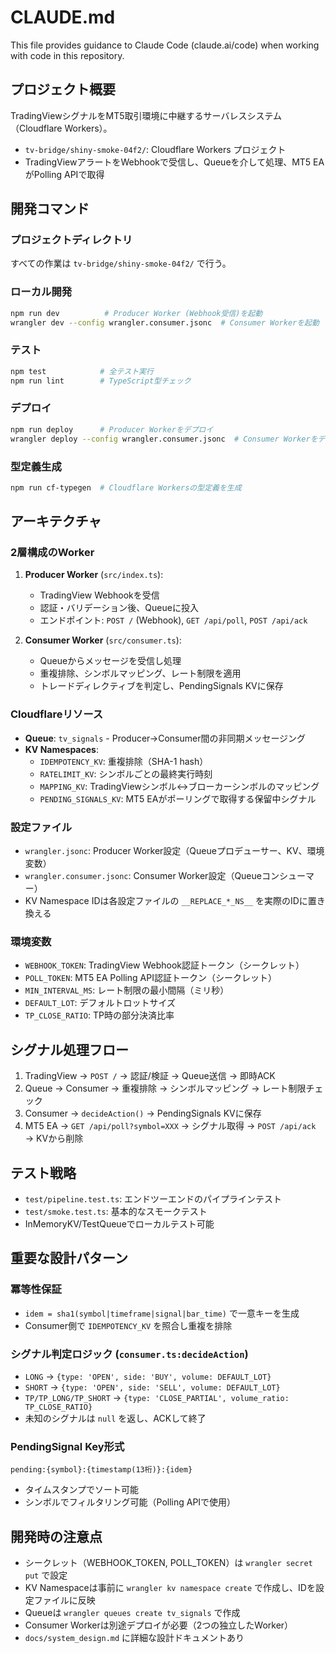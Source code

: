 # CLAUDE.md

This file provides guidance to Claude Code (claude.ai/code) when working with code in this repository.

## プロジェクト概要

TradingViewシグナルをMT5取引環境に中継するサーバレスシステム（Cloudflare Workers）。
- `tv-bridge/shiny-smoke-04f2/`: Cloudflare Workers プロジェクト
- TradingViewアラートをWebhookで受信し、Queueを介して処理、MT5 EAがPolling APIで取得

## 開発コマンド

### プロジェクトディレクトリ
すべての作業は `tv-bridge/shiny-smoke-04f2/` で行う。

### ローカル開発
```bash
npm run dev          # Producer Worker (Webhook受信)を起動
wrangler dev --config wrangler.consumer.jsonc  # Consumer Workerを起動
```

### テスト
```bash
npm test            # 全テスト実行
npm run lint        # TypeScript型チェック
```

### デプロイ
```bash
npm run deploy      # Producer Workerをデプロイ
wrangler deploy --config wrangler.consumer.jsonc  # Consumer Workerをデプロイ
```

### 型定義生成
```bash
npm run cf-typegen  # Cloudflare Workersの型定義を生成
```

## アーキテクチャ

### 2層構成のWorker
1. **Producer Worker** (`src/index.ts`):
   - TradingView Webhookを受信
   - 認証・バリデーション後、Queueに投入
   - エンドポイント: `POST /` (Webhook), `GET /api/poll`, `POST /api/ack`

2. **Consumer Worker** (`src/consumer.ts`):
   - Queueからメッセージを受信し処理
   - 重複排除、シンボルマッピング、レート制限を適用
   - トレードディレクティブを判定し、PendingSignals KVに保存

### Cloudflareリソース
- **Queue**: `tv_signals` - Producer→Consumer間の非同期メッセージング
- **KV Namespaces**:
  - `IDEMPOTENCY_KV`: 重複排除（SHA-1 hash）
  - `RATELIMIT_KV`: シンボルごとの最終実行時刻
  - `MAPPING_KV`: TradingViewシンボル↔ブローカーシンボルのマッピング
  - `PENDING_SIGNALS_KV`: MT5 EAがポーリングで取得する保留中シグナル

### 設定ファイル
- `wrangler.jsonc`: Producer Worker設定（Queueプロデューサー、KV、環境変数）
- `wrangler.consumer.jsonc`: Consumer Worker設定（Queueコンシューマー）
- KV Namespace IDは各設定ファイルの `__REPLACE_*_NS__` を実際のIDに置き換える

### 環境変数
- `WEBHOOK_TOKEN`: TradingView Webhook認証トークン（シークレット）
- `POLL_TOKEN`: MT5 EA Polling API認証トークン（シークレット）
- `MIN_INTERVAL_MS`: レート制限の最小間隔（ミリ秒）
- `DEFAULT_LOT`: デフォルトロットサイズ
- `TP_CLOSE_RATIO`: TP時の部分決済比率

## シグナル処理フロー

1. TradingView → `POST /` → 認証/検証 → Queue送信 → 即時ACK
2. Queue → Consumer → 重複排除 → シンボルマッピング → レート制限チェック
3. Consumer → `decideAction()` → PendingSignals KVに保存
4. MT5 EA → `GET /api/poll?symbol=XXX` → シグナル取得 → `POST /api/ack` → KVから削除

## テスト戦略

- `test/pipeline.test.ts`: エンドツーエンドのパイプラインテスト
- `test/smoke.test.ts`: 基本的なスモークテスト
- InMemoryKV/TestQueueでローカルテスト可能

## 重要な設計パターン

### 冪等性保証
- `idem = sha1(symbol|timeframe|signal|bar_time)` で一意キーを生成
- Consumer側で `IDEMPOTENCY_KV` を照合し重複を排除

### シグナル判定ロジック (`consumer.ts:decideAction`)
- `LONG` → `{type: 'OPEN', side: 'BUY', volume: DEFAULT_LOT}`
- `SHORT` → `{type: 'OPEN', side: 'SELL', volume: DEFAULT_LOT}`
- `TP/TP_LONG/TP_SHORT` → `{type: 'CLOSE_PARTIAL', volume_ratio: TP_CLOSE_RATIO}`
- 未知のシグナルは `null` を返し、ACKして終了

### PendingSignal Key形式
```
pending:{symbol}:{timestamp(13桁)}:{idem}
```
- タイムスタンプでソート可能
- シンボルでフィルタリング可能（Polling APIで使用）

## 開発時の注意点

- シークレット（WEBHOOK_TOKEN, POLL_TOKEN）は `wrangler secret put` で設定
- KV Namespaceは事前に `wrangler kv namespace create` で作成し、IDを設定ファイルに反映
- Queueは `wrangler queues create tv_signals` で作成
- Consumer Workerは別途デプロイが必要（2つの独立したWorker）
- `docs/system_design.md` に詳細な設計ドキュメントあり

